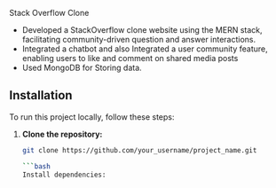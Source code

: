 Stack Overflow Clone

- Developed a StackOverflow clone website using the MERN stack, facilitating community-driven question and answer interactions. 
- Integrated a chatbot and also Integrated a user community feature, enabling users to like and comment on shared media posts
- Used MongoDB for  Storing data.

## Installation

To run this project locally, follow these steps:

1. **Clone the repository:**

   ```bash
   git clone https://github.com/your_username/project_name.git

   ```bash
   Install dependencies:
   


